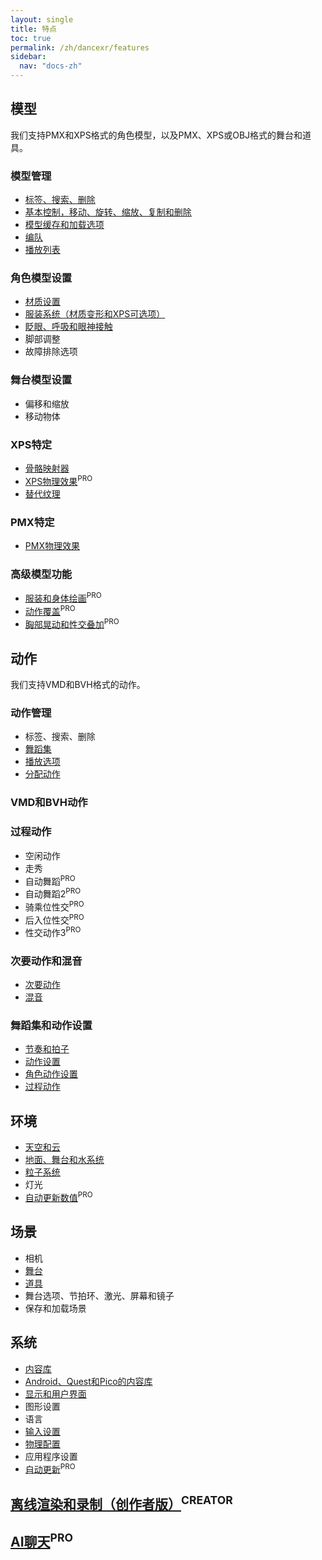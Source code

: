```yaml
---
layout: single
title: 特点
toc: true
permalink: /zh/dancexr/features
sidebar:
  nav: "docs-zh"
---
```


## 模型
我们支持PMX和XPS格式的角色模型，以及PMX、XPS或OBJ格式的舞台和道具。

### 模型管理
* [标签、搜索、删除](features/tagging)
* [基本控制，移动、旋转、缩放、复制和删除](features/actor_tools)
* [模型缓存和加载选项](features/loader_options)
* [编队](features/formation)
* [播放列表](features/actor_playlist)

### 角色模型设置
* [材质设置](features/material_settings)
* [服装系统（材质变形和XPS可选项）](features/optionals)
* [眨眼、呼吸和眼神接触](features/eyecontact)
* 脚部调整
* 故障排除选项

### 舞台模型设置
* 偏移和缩放
* 移动物体

### XPS特定
* [骨骼映射器](features/bone_mapper.md)
* [XPS物理效果](features/xps_physics)<sup>PRO</sup>
* [替代纹理](features/alternative_textures)

### PMX特定
* [PMX物理效果](features/pmx_physics)

### 高级模型功能
* [服装和身体绘画](features/outfit_body_paint)<sup>PRO</sup>
* [动作覆盖](features/motion_override)<sup>PRO</sup>
* [胸部晃动和性交叠加](features/boob_shake_sex_overlay)<sup>PRO</sup>

## 动作
我们支持VMD和BVH格式的动作。

### 动作管理
* 标签、搜索、删除
* [舞蹈集](features/dance_set)
* [播放选项](features/playback_options)
* [分配动作](features/assign_motion)

### VMD和BVH动作

### 过程动作
* 空闲动作
* 走秀
* 自动舞蹈<sup>PRO</sup>
* 自动舞蹈2<sup>PRO</sup>
* 骑乘位性交<sup>PRO</sup>
* 后入位性交<sup>PRO</sup>
* 性交动作3<sup>PRO</sup>

### 次要动作和混音
* [次要动作](features/secondary_motion)
* [混音](features/remix)

### 舞蹈集和动作设置
* [节奏和拍子](features/music_timing)
* [动作设置](features/motion_settings)
* [角色动作设置](features/actor_motion_settings)
* [过程动作](features/procedural_motions)

## 环境
* [天空和云](features/skymap)
* [地面、舞台和水系统](features/ground)
* [粒子系统](features/particles)
* 灯光
* [自动更新数值](features/autoupdate)<sup>PRO</sup>

## 场景
* 相机
* [舞台](features/stages)
* [道具](features/props)
* 舞台选项、节拍环、激光、屏幕和镜子
* 保存和加载场景

## 系统
* [内容库](preparecontent)
* [Android、Quest和Pico的内容库](content_android_quest)
* [显示和用户界面](features/display_settings)
* 图形设置
* 语言
* [输入设置](features/controls)
* [物理配置](features/system_physics)
* 应用程序设置
* [自动更新](features/autoupdate)<sup>PRO</sup>

## [离线渲染和录制（创作者版）](creator.md)<sup>CREATOR</sup>

## [AI聊天](ai_chat)<sup>PRO</sup>